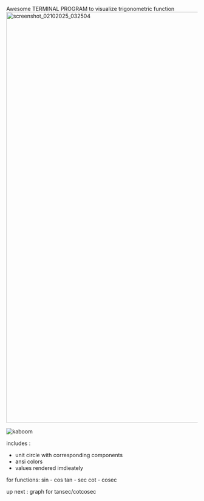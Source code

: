 Awesome TERMINAL PROGRAM to visualize trigonometric function
<img width="1920" height="1080" alt="screenshot_02102025_032504" src="https://github.com/user-attachments/assets/2db20a2d-f184-4c77-b068-00e51a2ad359" />



![kaboom](https://github.com/user-attachments/assets/e4ebf36c-13a4-49ae-a64e-35f1e33bd6ac)




includes :

 * unit circle with corresponding components
 * ansi colors
 * values rendered imdieately

for functions: 
sin - cos 
tan - sec 
cot - cosec

up next  : graph for tansec/cotcosec
